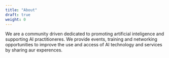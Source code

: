 ```yaml
---
title: "About"
draft: true
weight: 0
---
```

We are a community driven dedicated to promoting artificial inteligence and supporting AI practitioneres. We provide events, training and networking opportunities to improve the use and access of AI technology and services by sharing aur experences.
